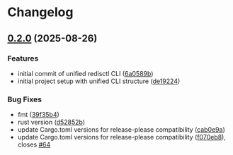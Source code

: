# Changelog

## [0.2.0](https://github.com/joshrotenberg/redisctl/compare/redis-common-v0.1.0...redis-common-v0.2.0) (2025-08-26)


### Features

* initial commit of unified redisctl CLI ([6a0589b](https://github.com/joshrotenberg/redisctl/commit/6a0589b869dc61de5ea8f7080cd179101d083229))
* initial project setup with unified CLI structure ([de19224](https://github.com/joshrotenberg/redisctl/commit/de1922449c93100fae352f3850597aaf558667e2))


### Bug Fixes

* fmt ([39f35b4](https://github.com/joshrotenberg/redisctl/commit/39f35b4e0878694b7cf7d8fbb2fc7895061ef289))
* rust version ([d52852b](https://github.com/joshrotenberg/redisctl/commit/d52852b56c15ef3812b64a734f6d1980ee7f6730))
* update Cargo.toml versions for release-please compatibility ([cab0e9a](https://github.com/joshrotenberg/redisctl/commit/cab0e9a5c853492936bd70f2328c00714d4f2e9e))
* update Cargo.toml versions for release-please compatibility ([f070eb8](https://github.com/joshrotenberg/redisctl/commit/f070eb8e9cf83faa03fad7f0200cada4011f51c9)), closes [#64](https://github.com/joshrotenberg/redisctl/issues/64)
